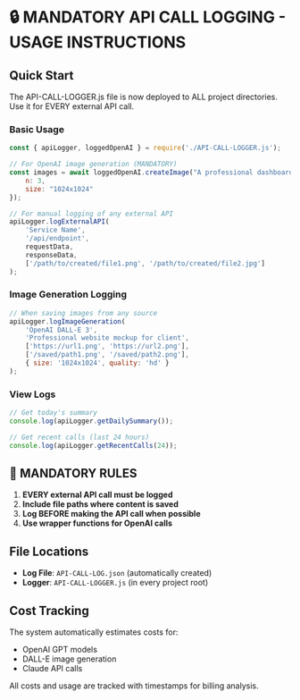 # 🔒 MANDATORY API CALL LOGGING - USAGE INSTRUCTIONS

## Quick Start

The API-CALL-LOGGER.js file is now deployed to ALL project directories. Use it for EVERY external API call.

### Basic Usage

```javascript
const { apiLogger, loggedOpenAI } = require('./API-CALL-LOGGER.js');

// For OpenAI image generation (MANDATORY)
const images = await loggedOpenAI.createImage("A professional dashboard design", {
    n: 3,
    size: "1024x1024"
});

// For manual logging of any external API
apiLogger.logExternalAPI(
    'Service Name',
    '/api/endpoint', 
    requestData,
    responseData,
    ['/path/to/created/file1.png', '/path/to/created/file2.jpg']
);
```

### Image Generation Logging

```javascript
// When saving images from any source
apiLogger.logImageGeneration(
    'OpenAI DALL-E 3',
    'Professional website mockup for client',
    ['https://url1.png', 'https://url2.png'],
    ['/saved/path1.png', '/saved/path2.png'],
    { size: '1024x1024', quality: 'hd' }
);
```

### View Logs

```javascript
// Get today's summary
console.log(apiLogger.getDailySummary());

// Get recent calls (last 24 hours)
console.log(apiLogger.getRecentCalls(24));
```

## 🚨 MANDATORY RULES

1. **EVERY external API call must be logged**
2. **Include file paths where content is saved**
3. **Log BEFORE making the API call when possible**
4. **Use wrapper functions for OpenAI calls**

## File Locations

- **Log File**: `API-CALL-LOG.json` (automatically created)
- **Logger**: `API-CALL-LOGGER.js` (in every project root)

## Cost Tracking

The system automatically estimates costs for:
- OpenAI GPT models
- DALL-E image generation
- Claude API calls

All costs and usage are tracked with timestamps for billing analysis.
